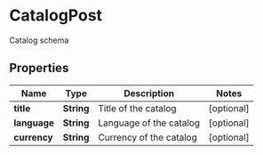 

# CatalogPost

Catalog schema

## Properties

| Name | Type | Description | Notes |
|------------ | ------------- | ------------- | -------------|
|**title** | **String** | Title of the catalog |  [optional] |
|**language** | **String** | Language of the catalog |  [optional] |
|**currency** | **String** | Currency of the catalog |  [optional] |



